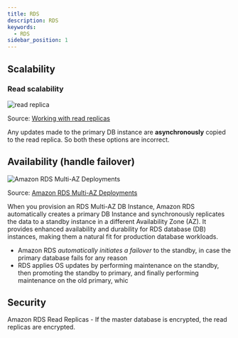 ```yaml
---
title: RDS
description: RDS
keywords:
  - RDS
sidebar_position: 1
---
```



## Scalability

### Read scalability

![read replica](/img/aws/database/read-replica.png)

Source: [Working with read replicas](https://docs.aws.amazon.com/AmazonRDS/latest/UserGuide/USER_ReadRepl.html)

Any updates made to the primary DB instance are **asynchronously** copied to the read replica. So both these options are incorrect.

## Availability (handle failover)

![Amazon RDS Multi-AZ Deployments](/img/aws/database/multi-az-deployments.png)

Source: [Amazon RDS Multi-AZ Deployments](https://www.amazonaws.cn/en/rds/features/multi-az/)

When you provision an RDS Multi-AZ DB Instance, Amazon RDS automatically creates a primary DB Instance and synchronously replicates the data to a standby instance in a different Availability Zone (AZ). It provides enhanced availability and durability for RDS database (DB) instances, making them a natural fit for production database workloads.

- Amazon RDS *automatically initiates a failover* to the standby, in case the primary database fails for any reason  
- RDS applies OS updates by performing maintenance on the standby, then promoting the standby to primary, and finally performing maintenance on the old primary, whic

## Security

Amazon RDS Read Replicas - If the master database is encrypted, the read replicas are encrypted.